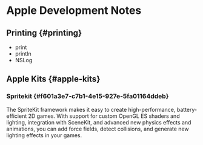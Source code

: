# Apple Development Notes


## Printing {#printing}

-   print
-   println
-   NSLog


## Apple Kits {#apple-kits}


### Spritekit {#f601a3e7-c7b1-4e15-927e-5fa01164ddeb}

The SpriteKit framework makes it easy to create high-performance, battery-efficient 2D games. With support for custom OpenGL ES shaders and lighting, integration with SceneKit, and advanced new physics effects and animations, you can add force fields, detect collisions, and generate new lighting effects in your games.
